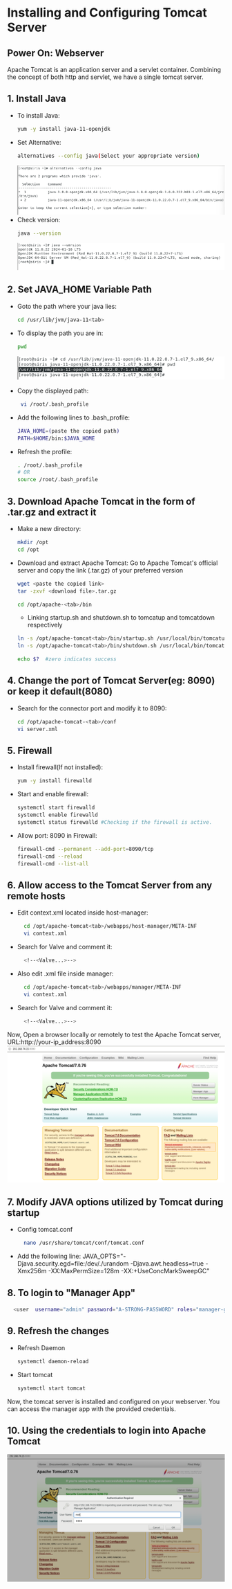 # Installing and Configuring Tomcat Server

## Power On: Webserver

Apache Tomcat is an application server and a servlet container. Combining the concept of both http and servlet, we have a single tomcat server.

## 1. Install Java

  - To install Java:
    ```bash
    yum -y install java-11-openjdk
    ```
  - Set Alternative:
    ```bash
    alternatives --config java(Select your appropriate version)
    ```
    ![alt-java](https://github.com/SirJosh-i/Basic-Devops---CI-CD/blob/master/Tomcat-pics/alternatives-java.png)
  - Check version:
    ```bash
    java --version
    ```
    ![java-version](https://github.com/SirJosh-i/Basic-Devops---CI-CD/blob/master/Tomcat-pics/java-version.png)
    
## 2. Set JAVA_HOME Variable Path
  - Goto the path where your java lies:
    ```bash
    cd /usr/lib/jvm/java-11<tab>
    ```
  - To display the path you are in:
    ```bash
    pwd
    ```
    ![java-pwd](https://github.com/SirJosh-i/Basic-Devops---CI-CD/blob/master/Tomcat-pics/java-pwd.png)
  - Copy the displayed path:
    ```bash
     vi /root/.bash_profile
    ```

  - Add the following lines to .bash_profile:
      ```bash
      JAVA_HOME=(paste the copied path)
      PATH=$HOME/bin:$JAVA_HOME
      ```
  - Refresh the profile:
    ```bash
    . /root/.bash_profile
    # OR
    source /root/.bash_profile
    ```

## 3. Download Apache Tomcat in the form of .tar.gz and extract it

   - Make a new directory:
     ```bash
     mkdir /opt
     cd /opt
     ```

   - Download and extract Apache Tomcat:
     Go to Apache Tomcat's official server and copy the link (.tar.gz) of your preferred version
     ```bash
     wget <paste the copied link>
     tar -zxvf <download file>.tar.gz
     ```
     ```bash
     cd /opt/apache-<tab>/bin
     ```
     
     - Linking startup.sh and shutdown.sh to tomcatup and tomcatdown respectively
     ```bash
     ln -s /opt/apache-tomcat<tab>/bin/startup.sh /usr/local/bin/tomcatup
     ln -s /opt/apache-tomcat<tab>/bin/shutdown.sh /usr/local/bin/tomcatdown
     ```
     ```bash
     echo $?  #zero indicates success
     ```

## 4. Change the port of Tomcat Server(eg: 8090) or keep it default(8080)

  - Search for the connector port and modify it to 8090:
    ```bash
    cd /opt/apache-tomcat-<tab>/conf
    vi server.xml
    ```

## 5. Firewall

  - Install firewall(If not installed):
    ```bash
    yum -y install firewalld
    ```
  - Start and enable firewall:
    ```bash
    systemctl start firewalld
    systemctl enable firewalld
    systemctl status firewalld #Checking if the firewall is active.
    ```
  - Allow port: 8090 in Firewall:
    
    ```bash
    firewall-cmd --permanent --add-port=8090/tcp
    firewall-cmd --reload
    firewall-cmd --list-all
    ```
    
## 6. Allow access to the Tomcat Server from any remote hosts

  - Edit context.xml located inside host-manager:
    ```bash
      cd /opt/apache-tomcat<tab>/webapps/host-manager/META-INF
      vi context.xml
    ```
  - Search for Valve and comment it:
    ```bash
      <!--<Valve...>-->
    ```
  - Also edit .xml file inside manager:
    ```bash
      cd /opt/apache-tomcat<tab>/webapps/manager/META-INF
      vi context.xml
    ```
  - Search for Valve and comment it:
    ```bash
      <!--<Valve...>-->
    ```
Now, Open a browser locally or remotely to test the Apache Tomcat server, URL:http://your-ip_address:8090
![Apache Tomcat-Server](https://github.com/SirJosh-i/Basic-Devops---CI-CD/blob/master/Tomcat-pics/apache-tomcat.png)

## 7. Modify JAVA options utilized by Tomcat during startup
  - Config tomcat.conf 
    ```bash
      nano /usr/share/tomcat/conf/tomcat.conf
    ```
  - Add the following line:
      JAVA_OPTS="-Djava.security.egd=file:/dev/./urandom -Djava.awt.headless=true -Xmx256m -XX:MaxPermSize=128m -XX:+UseConcMarkSweepGC"

## 8. To login to "Manager App"
  ```bash
    <user  username="admin" password="A-STRONG-PASSWORD" roles="manager-gui,admin-gui"/>
  ```

## 9. Refresh the changes
  - Refresh Daemon
    ```bash
    systemctl daemon-reload
    ```
  - Start tomcat
    ```bash
    systemctl start tomcat
    ```
Now, the tomcat server is installed and configured on your webserver. You can access the manager app with the provided credentials. 
## 10. Using the credentials to login into Apache Tomcat
![Manager-app-login](https://github.com/SirJosh-i/Basic-Devops---CI-CD/blob/master/Tomcat-pics/tomcat-credentials.png)

    
